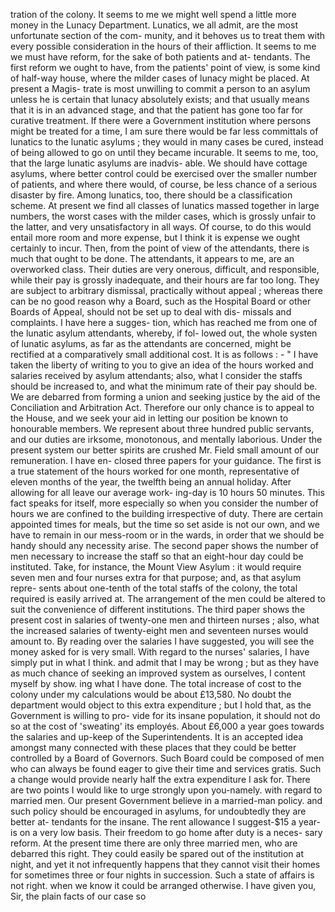 tration of the colony. It seems to me we might well spend a little more money in the Lunacy Department. Lunatics, we all admit, are the most unfortunate section of the com- munity, and it behoves us to treat them with every possible consideration in the hours of their affliction. It seems to me we must have reform, for the sake of both patients and at- tendants. The first reform we ought to have, from the patients' point of view, is some kind of half-way house, where the milder cases of lunacy might be placed. At present a Magis- trate is most unwilling to commit a person to an asylum unless he is certain that lunacy absolutely exists; and that usually means that it is in an advanced stage, and that the patient has gone too far for curative treatment. If there were a Government institution where persons might be treated for a time, I am sure there would be far less committals of lunatics to the lunatic asylums ; they would in many cases be cured, instead of being allowed to go on until they became incurable. It seems to me, too, that the large lunatic asylums are inadvis- able. We should have cottage asylums, where better control could be exercised over the smaller number of patients, and where there would, of course, be less chance of a serious disaster by fire. Among lunatics, too, there should be a classification scheme. At present we find all classes of lunatics massed together in large numbers, the worst cases with the milder cases, which is grossly unfair to the latter, and very unsatisfactory in all ways. Of course, to do this would entail more room and more expense, but I think it is expense we ought certainly to incur. Then, from the point of view of the attendants, there is much that ought to be done. The attendants, it appears to me, are an overworked class. Their duties are very onerous, difficult, and responsible, while their pay is grossly inadequate, and their hours are far too long. They are subject to arbitrary dismissal, practically without appeal ; whereas there can be no good reason why a Board, such as the Hospital Board or other Boards of Appeal, should not be set up to deal with dis- missals and complaints. I have here a sugges- tion, which has reached me from one of the lunatic asylum attendants, whereby, if fol- lowed out, the whole systen of lunatic asylums, as far as the attendants are concerned, might be rectified at a comparatively small additional cost. It is as follows : - " I have taken the liberty of writing to you to give an idea of the hours worked and salaries received by asylum attendants; also, what I consider the staffs should be increased to, and what the minimum rate of their pay should be. We are debarred from forming a union and seeking justice by the aid of the Conciliation and Arbitration Act. Therefore our only chance is to appeal to the House, and we seek your aid in letting our position be known to honourable members. We represent about three hundred public servants, and our duties are irksome, monotonous, and mentally laborious. Under the present system our better spirits are crushed Mr. Field small amount of our remuneration. I have en- closed three papers for your guidance. The first is a true statement of the hours worked for one month, representative of eleven months of the year, the twelfth being an annual holiday. After allowing for all leave our average work- ing-day is 10 hours 50 minutes. This fact speaks for itself, more especially so when you consider the number of hours we are confined to the building irrespective of duty. There are certain appointed times for meals, but the time so set aside is not our own, and we have to remain in our mess-room or in the wards, in order that we should be handy should any necessity arise. The second paper shows the number of men necessary to increase the staff so that an eight-hour day could be instituted. Take, for instance, the Mount View Asylum : it would require seven men and four nurses extra for that purpose; and, as that asylum repre- sents about one-tenth of the total staffs of the colony, the total required is easily arrived at. The arrangement of the men could be altered to suit the convenience of different institutions. The third paper shows the present cost in salaries of twenty-one men and thirteen nurses ; also, what the increased salaries of twenty-eight men and seventeen nurses would amount to. By reading over the salaries I have suggested, you will see the money asked for is very small. With regard to the nurses' salaries, I have simply put in what I think. and admit that I may be wrong ; but as they have as much chance of seeking an improved system as ourselves, I content myself by show. ing what I have done. The total increase of cost to the colony under my calculations would be about £13,580. No doubt the department would object to this extra expenditure ; but I hold that, as the Government is willing to pro- vide for its insane population, it should not do so at the cost of 'sweating' its employés. About £6,000 a year goes towards the salaries and up-keep of the Superintendents. It is an accepted idea amongst many connected with these places that they could be better controlled by a Board of Governors. Such Board could be composed of men who can always be found eager to give their time and services gratis. Such a change would provide nearly half the extra expenditure I ask for. There are two points I would like to urge strongly upon you-namely. with regard to married men. Our present Government believe in a married-man policy. and such policy should be encouraged in asylums, for undoubtedly they are better at- tendants for the insane. The rent allowance I suggest-$15 a year-is on a very low basis. Their freedom to go home after duty is a neces- sary reform. At the present time there are only three married men, who are debarred this right. They could easily be spared out of the institution at night, and yet it not infrequently happens that they cannot visit their homes for sometimes three or four nights in succession. Such a state of affairs is not right. when we know it could be arranged otherwise. I have given you, Sir, the plain facts of our case so 